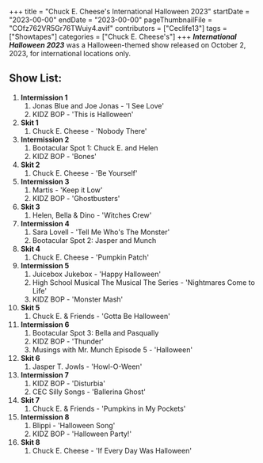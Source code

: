 +++
title = "Chuck E. Cheese's International Halloween 2023"
startDate = "2023-00-00"
endDate = "2023-00-00"
pageThumbnailFile = "COfz762VR5Gr76TWuiy4.avif"
contributors = ["Ceclife13"]
tags = ["Showtapes"]
categories = ["Chuck E. Cheese's"]
+++
***International Halloween 2023*** was a Halloween-themed show released on October 2, 2023, for international locations only.

## Show List:

1.  **Intermission 1**
    1.  Jonas Blue and Joe Jonas - 'I See Love'
    2.  KIDZ BOP - 'This is Halloween'
2.  **Skit 1**
    1.  Chuck E. Cheese - 'Nobody There'
3.  **Intermission 2**
    1.  Bootacular Spot 1: Chuck E. and Helen
    2.  KIDZ BOP - 'Bones'
4.  **Skit 2**
    1.  Chuck E. Cheese - 'Be Yourself'
5.  **Intermission 3**
    1.  Martis - 'Keep it Low'
    2.  KIDZ BOP - 'Ghostbusters'
6.  **Skit 3**
    1.  Helen, Bella & Dino - 'Witches Crew'
7.  **Intermission 4**
    1.  Sara Lovell - 'Tell Me Who's The Monster'
    2.  Bootacular Spot 2: Jasper and Munch
8.  **Skit 4**
    1.  Chuck E. Cheese - 'Pumpkin Patch'
9.  **Intermission 5**
    1.  Juicebox Jukebox - 'Happy Halloween'
    2.  High School Musical The Musical The Series - 'Nightmares Come to Life'
    3.  KIDZ BOP - 'Monster Mash'
10. **Skit 5**
    1.  Chuck E. & Friends - 'Gotta Be Halloween'
11. **Intermission 6**
    1.  Bootacular Spot 3: Bella and Pasqually
    2.  KIDZ BOP - 'Thunder'
    3.  Musings with Mr. Munch Episode 5 - 'Halloween'
12. **Skit 6**
    1.  Jasper T. Jowls - 'Howl-O-Ween'
13. **Intermission 7**
    1.  KIDZ BOP - 'Disturbia'
    2.  CEC Silly Songs - 'Ballerina Ghost'
14. **Skit 7**
    1.  Chuck E. & Friends - 'Pumpkins in My Pockets'
15. **Intermission 8**
    1.  Blippi - 'Halloween Song'
    2.  KIDZ BOP - 'Halloween Party!'
16. **Skit 8**
    1.  Chuck E. Cheese - 'If Every Day Was Halloween'
